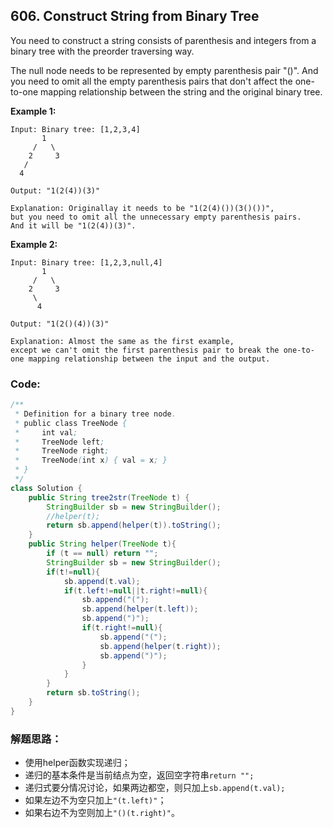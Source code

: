 ## 606. Construct String from Binary Tree

You need to construct a string consists of parenthesis and integers from a binary tree with the preorder traversing way.

The null node needs to be represented by empty parenthesis pair "()". And you need to omit all the empty parenthesis pairs that don't affect the one-to-one mapping relationship between the string and the original binary tree.

**Example 1:**

```
Input: Binary tree: [1,2,3,4]
       1
     /   \
    2     3
   /    
  4     

Output: "1(2(4))(3)"

Explanation: Originallay it needs to be "1(2(4)())(3()())", 
but you need to omit all the unnecessary empty parenthesis pairs. 
And it will be "1(2(4))(3)".
```
**Example 2:**

```
Input: Binary tree: [1,2,3,null,4]
       1
     /   \
    2     3
     \  
      4 

Output: "1(2()(4))(3)"

Explanation: Almost the same as the first example, 
except we can't omit the first parenthesis pair to break the one-to-one mapping relationship between the input and the output.
```

### Code:

```java
/**
 * Definition for a binary tree node.
 * public class TreeNode {
 *     int val;
 *     TreeNode left;
 *     TreeNode right;
 *     TreeNode(int x) { val = x; }
 * }
 */
class Solution {
    public String tree2str(TreeNode t) {
        StringBuilder sb = new StringBuilder();
        //helper(t);
        return sb.append(helper(t)).toString();
    }
    public String helper(TreeNode t){
        if (t == null) return "";
        StringBuilder sb = new StringBuilder();
        if(t!=null){
            sb.append(t.val);
            if(t.left!=null||t.right!=null){
                sb.append("(");
                sb.append(helper(t.left));
                sb.append(")");
                if(t.right!=null){
                    sb.append("(");
                    sb.append(helper(t.right));
                    sb.append(")");
                }
            }
        }
        return sb.toString();
    }
}
```

### 解题思路：
* 使用helper函数实现递归；
* 递归的基本条件是当前结点为空，返回空字符串```return "";```
* 递归式要分情况讨论，如果两边都空，则只加上```sb.append(t.val);```
* 如果左边不为空只加上```"(t.left)"```；
* 如果右边不为空则加上```"()(t.right)"```。